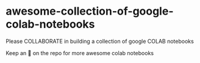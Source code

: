 # awesome-collection-of-google-colab-notebooks
Please COLLABORATE in building a collection of google COLAB notebooks

Keep an :eyes: on the repo for more awesome colab notebooks
